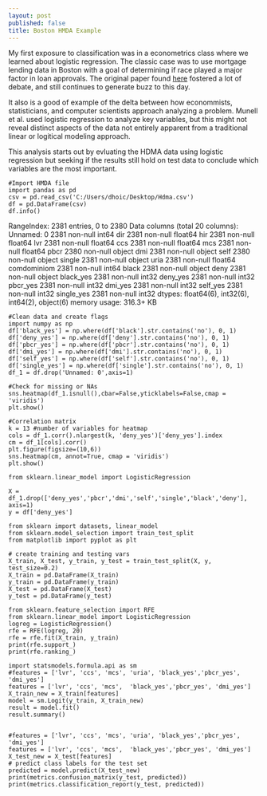 ```yaml
---
layout: post
published: false
title: Boston HMDA Example
---
```

My first exposure to classification was in a econometrics class where we learned about logistic regression.  The classic case was to use mortgage lending data in Boston with a goal of determining if race played a major factor in loan approvals.  The original paper found [here](https://www.bostonfed.org/publications/research-department-working-paper/1992/mortgage-lending-in-boston-interpreting-hmda-data.aspx) fostered a lot of debate, and still continues to generate buzz to this day. 

It also is a good of example of the delta between how econommists, statisticians, and computer scientists approach analyzing a problem.  Munell et al. used logistic regression to analyze key variables, but this might not reveal distinct aspects of the data  not entirely apparent from a traditional linear or logitical modeling approach.  

This analysis starts out by evluating the HDMA data using logistic regression but seeking if the results still hold on test data to conclude which variables are the most important.

    #Import HMDA file
	import pandas as pd
	csv = pd.read_csv('C:/Users/dhoic/Desktop/Hdma.csv')
	df = pd.DataFrame(csv)
    df.info()
   

RangeIndex: 2381 entries, 0 to 2380
Data columns (total 20 columns):
Unnamed: 0     2381 non-null int64
dir            2381 non-null float64
hir            2381 non-null float64
lvr            2381 non-null float64
ccs            2381 non-null float64
mcs            2381 non-null float64
pbcr           2380 non-null object
dmi            2381 non-null object
self           2380 non-null object
single         2381 non-null object
uria           2381 non-null float64
comdominiom    2381 non-null int64
black          2381 non-null object
deny           2381 non-null object
black_yes      2381 non-null int32
deny_yes       2381 non-null int32
pbcr_yes       2381 non-null int32
dmi_yes        2381 non-null int32
self_yes       2381 non-null int32
single_yes     2381 non-null int32
dtypes: float64(6), int32(6), int64(2), object(6)
memory usage: 316.3+ KB
    
    #Clean data and create flags
    import numpy as np
	df['black_yes'] = np.where(df['black'].str.contains('no'), 0, 1)
	df['deny_yes'] = np.where(df['deny'].str.contains('no'), 0, 1)
	df['pbcr_yes'] = np.where(df['pbcr'].str.contains('no'), 0, 1)
	df['dmi_yes'] = np.where(df['dmi'].str.contains('no'), 0, 1)
	df['self_yes'] = np.where(df['self'].str.contains('no'), 0, 1)
	df['single_yes'] = np.where(df['single'].str.contains('no'), 0, 1)
	df_1 = df.drop('Unnamed: 0',axis=1)
           
    #Check for missing or NAs
    sns.heatmap(df_1.isnull(),cbar=False,yticklabels=False,cmap = 'viridis')
	plt.show()
    
    #Correlation matrix
	k = 13 #number of variables for heatmap
	cols = df_1.corr().nlargest(k, 'deny_yes')['deny_yes'].index
	cm = df_1[cols].corr()
	plt.figure(figsize=(10,6))
	sns.heatmap(cm, annot=True, cmap = 'viridis')
	plt.show()
    
    from sklearn.linear_model import LogisticRegression

	X = df_1.drop(['deny_yes','pbcr','dmi','self','single','black','deny'], axis=1)
	y = df['deny_yes']
    
    from sklearn import datasets, linear_model
	from sklearn.model_selection import train_test_split
	from matplotlib import pyplot as plt

	# create training and testing vars
	X_train, X_test, y_train, y_test = train_test_split(X, y, test_size=0.2)
	X_train = pd.DataFrame(X_train)
	y_train = pd.DataFrame(y_train)
	X_test = pd.DataFrame(X_test)
	y_test = pd.DataFrame(y_test)
    
    from sklearn.feature_selection import RFE
	from sklearn.linear_model import LogisticRegression
	logreg = LogisticRegression()
	rfe = RFE(logreg, 20)
	rfe = rfe.fit(X_train, y_train)
	print(rfe.support_)
	print(rfe.ranking_)
    
    import statsmodels.formula.api as sm
	#features = ['lvr', 'ccs', 'mcs', 'uria', 'black_yes','pbcr_yes', 'dmi_yes']
	features = ['lvr', 'ccs', 'mcs',  'black_yes','pbcr_yes', 'dmi_yes']
	X_train_new = X_train[features]
	model = sm.Logit(y_train, X_train_new)
 	result = model.fit()
	result.summary()
    
 
	#features = ['lvr', 'ccs', 'mcs', 'uria', 'black_yes','pbcr_yes', 'dmi_yes']
	features = ['lvr', 'ccs', 'mcs',  'black_yes','pbcr_yes', 'dmi_yes']
	X_test_new = X_test[features]
	# predict class labels for the test set
	predicted = model.predict(X_test_new)
    print(metrics.confusion_matrix(y_test, predicted))
	print(metrics.classification_report(y_test, predicted))

    
    
